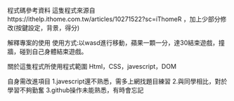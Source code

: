 程式碼參考資料
這隻程式來源自https://ithelp.ithome.com.tw/articles/10271522?sc=iThomeR
，加上少部分修改(按鍵設定，背景，得分)

解釋專案的使用
使用方式:以wasd進行移動，蘋果一顆一分，達30結束遊戲，撞牆，碰到自己身體結束遊戲。

關於這隻程式所使用程式範圍
Html，CSS，javescript，DOM

自身需改進項目
1.javescript還不熟悉，需多上網找題目練習
2.與同學相比，對於學習不夠勤奮
3.github操作未能熟悉，有時會忘記
